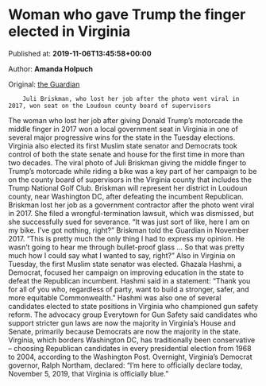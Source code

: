 
# Woman who gave Trump the finger elected in Virginia

Published at: **2019-11-06T13:45:58+00:00**

Author: **Amanda Holpuch**

Original: [the Guardian](https://www.theguardian.com/us-news/2019/nov/06/juli-briskman-trump-middle-finger-wins-office-virginia)


        Juli Briskman, who lost her job after the photo went viral in 2017, won seat on the Loudoun county board of supervisors
      
The woman who lost her job after giving Donald Trump’s motorcade the middle finger in 2017 won a local government seat in Virginia in one of several major progressive wins for the state in the Tuesday elections.
Virginia also elected its first Muslim state senator and Democrats took control of both the state senate and house for the first time in more than two decades.
The viral photo of Juli Briskman giving the middle finger to Trump’s motorcade while riding a bike was a key part of her campaign to be on the county board of supervisors in the Virginia county that includes the Trump National Golf Club. Briskman will represent her district in Loudoun county, near Washington DC, after defeating the incumbent Republican.
Briskman lost her job as a government contractor after the photo went viral in 2017. She filed a wrongful-termination lawsuit, which was dismissed, but she successfully sued for severance.
“It was just sort of like, here I am on my bike. I’ve got nothing, right?” Briskman told the Guardian in November 2017. “This is pretty much the only thing I had to express my opinion. He wasn’t going to hear me through bullet-proof glass … So that was pretty much how I could say what I wanted to say, right?”
Also in Virginia on Tuesday, the first Muslim state senator was elected. Ghazala Hashmi, a Democrat, focused her campaign on improving education in the state to defeat the Republican incumbent. Hashmi said in a statement: “Thank you for all of you who, regardless of party, want to build a stronger, safer, and more equitable Commonwealth.”
Hashmi was also one of several candidates elected to state positions in Virginia who championed gun safety reform. The advocacy group Everytown for Gun Safety said candidates who support stricter gun laws are now the majority in Virginia’s House and Senate, primarily because Democrats are now the majority in the state.
Virginia, which borders Washington DC, has traditionally been conservative – choosing Republican candidates in every presidential election from 1968 to 2004, according to the Washington Post.
Overnight, Virginia’s Democrat governor, Ralph Northam, declared: “I’m here to officially declare today, November 5, 2019, that Virginia is officially blue.”
